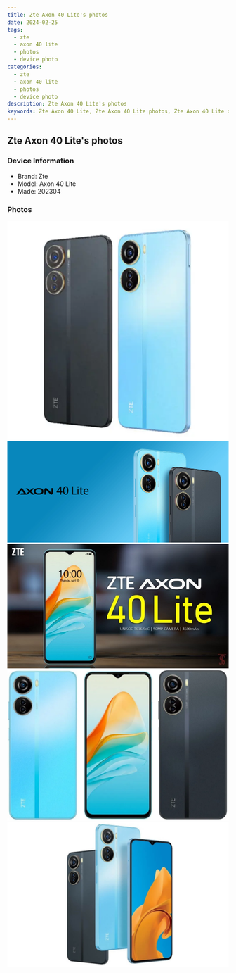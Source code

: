 ```yaml
---
title: Zte Axon 40 Lite's photos
date: 2024-02-25
tags: 
  - zte
  - axon 40 lite
  - photos
  - device photo
categories: 
  - zte
  - axon 40 lite
  - photos
  - device photo
description: Zte Axon 40 Lite's photos
keywords: Zte Axon 40 Lite, Zte Axon 40 Lite photos, Zte Axon 40 Lite device photo
---
```


## Zte Axon 40 Lite's photos

### Device Information

- Brand: Zte
- Model: Axon 40 Lite
- Made: 202304

### Photos

![/images/best-assets/devices/zte/zte-axon-40-lite/1.jpg](/images/best-assets/devices/zte/zte-axon-40-lite/1.jpg)
![/images/best-assets/devices/zte/zte-axon-40-lite/2.jpg](/images/best-assets/devices/zte/zte-axon-40-lite/2.jpg)
![/images/best-assets/devices/zte/zte-axon-40-lite/3.jpg](/images/best-assets/devices/zte/zte-axon-40-lite/3.jpg)
![/images/best-assets/devices/zte/zte-axon-40-lite/4.jpg](/images/best-assets/devices/zte/zte-axon-40-lite/4.jpg)
![/images/best-assets/devices/zte/zte-axon-40-lite/5.jpg](/images/best-assets/devices/zte/zte-axon-40-lite/5.jpg)
